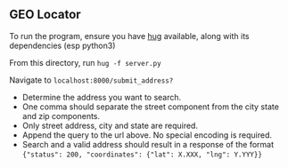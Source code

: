 ## GEO Locator

To run the program, ensure you have [hug](http://www.hug.rest/) available, along with its dependencies (esp python3)

From this directory, run `hug -f server.py`

Navigate to `localhost:8000/submit_address?`

* Determine the address you want to search.
* One comma should separate the street component from the city state and zip components.
* Only street address, city and state are required.
* Append the query to the url above. No special encoding is required.
* Search and a valid address should result in a response of the format `{"status": 200, "coordinates": {"lat": X.XXX, "lng": Y.YYY}}`

